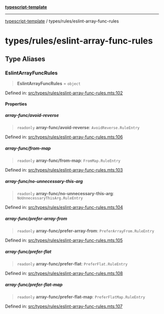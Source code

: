 [**typescript-template**](../../README.md)

---

[typescript-template](../../README.md) / types/rules/eslint-array-func-rules

# types/rules/eslint-array-func-rules

## Type Aliases

### EslintArrayFuncRules

> **EslintArrayFuncRules** = `object`

Defined in: [src/types/rules/eslint-array-func-rules.mts:102](https://github.com/noshiro-pf/eslint-config-typed/blob/main/src/types/rules/eslint-array-func-rules.mts#L102)

#### Properties

##### array-func/avoid-reverse

> `readonly` **array-func/avoid-reverse**: `AvoidReverse.RuleEntry`

Defined in: [src/types/rules/eslint-array-func-rules.mts:106](https://github.com/noshiro-pf/eslint-config-typed/blob/main/src/types/rules/eslint-array-func-rules.mts#L106)

##### array-func/from-map

> `readonly` **array-func/from-map**: `FromMap.RuleEntry`

Defined in: [src/types/rules/eslint-array-func-rules.mts:103](https://github.com/noshiro-pf/eslint-config-typed/blob/main/src/types/rules/eslint-array-func-rules.mts#L103)

##### array-func/no-unnecessary-this-arg

> `readonly` **array-func/no-unnecessary-this-arg**: `NoUnnecessaryThisArg.RuleEntry`

Defined in: [src/types/rules/eslint-array-func-rules.mts:104](https://github.com/noshiro-pf/eslint-config-typed/blob/main/src/types/rules/eslint-array-func-rules.mts#L104)

##### array-func/prefer-array-from

> `readonly` **array-func/prefer-array-from**: `PreferArrayFrom.RuleEntry`

Defined in: [src/types/rules/eslint-array-func-rules.mts:105](https://github.com/noshiro-pf/eslint-config-typed/blob/main/src/types/rules/eslint-array-func-rules.mts#L105)

##### array-func/prefer-flat

> `readonly` **array-func/prefer-flat**: `PreferFlat.RuleEntry`

Defined in: [src/types/rules/eslint-array-func-rules.mts:108](https://github.com/noshiro-pf/eslint-config-typed/blob/main/src/types/rules/eslint-array-func-rules.mts#L108)

##### array-func/prefer-flat-map

> `readonly` **array-func/prefer-flat-map**: `PreferFlatMap.RuleEntry`

Defined in: [src/types/rules/eslint-array-func-rules.mts:107](https://github.com/noshiro-pf/eslint-config-typed/blob/main/src/types/rules/eslint-array-func-rules.mts#L107)
